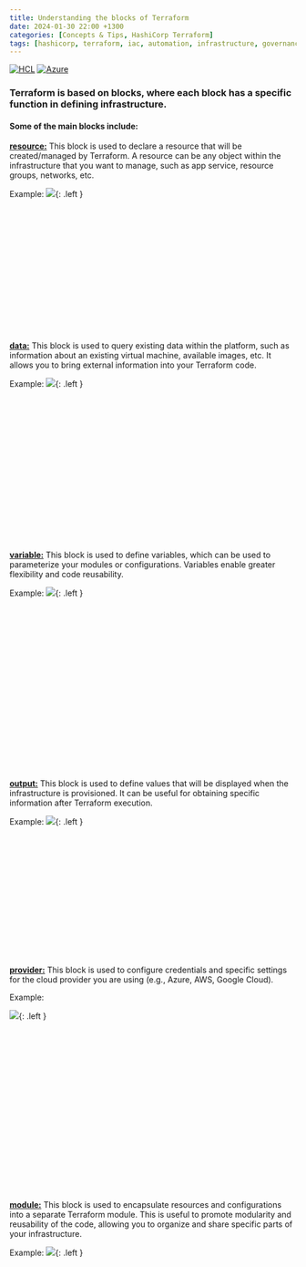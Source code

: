 ```yaml
---
title: Understanding the blocks of Terraform
date: 2024-01-30 22:00 +1300
categories: [Concepts & Tips, HashiCorp Terraform]
tags: [hashicorp, terraform, iac, automation, infrastructure, governance, finops]
---
```


[![HCL](https://img.shields.io/badge/language-HCL-blueviolet)](https://www.terraform.io/)
[![Azure](https://img.shields.io/badge/provider-Azure-blue)](https://registry.terraform.io/providers/hashicorp/azurerm/latest)

### **Terraform is based on blocks, where each block has a specific function in defining infrastructure.**

#### **Some of the main blocks include:**
<a href="https://lnkd.in/gDnYQKPF" target="_blank">**resource:**</a> This block is used to declare a resource that will be created/managed by Terraform. A resource can be any object within the infrastructure that you want to manage, such as app service, resource groups, networks, etc.
<br>

Example:
![](https://stpersonalblog24.blob.core.windows.net/posts/block_resource.png){: .left }
<!-- ![](/assets/img/posts/block_resource.png){: .left } -->

<br><br><br><br><br><br><br><br><br><br><br><br><br>

<a href="https://lnkd.in/gPAHrJcc" target="_blank">**data:**</a> This block is used to query existing data within the platform, such as information about an existing virtual machine, available images, etc. It allows you to bring external information into your Terraform code.
<br>

Example:
![](https://stpersonalblog24.blob.core.windows.net/posts/block_data.png){: .left }
<!-- ![](/assets/img/posts/block_data.png){: .left } -->

<br><br><br><br><br><br><br><br><br><br><br><br><br><br><br>

<a href="https://lnkd.in/gX7-KVP7" target="_blank">**variable:**</a> This block is used to define variables, which can be used to parameterize your modules or configurations. Variables enable greater flexibility and code reusability.
<br>

Example:
![](https://stpersonalblog24.blob.core.windows.net/posts/block_variable.png){: .left }
<!-- ![](/assets/img/posts/block_variable.png){: .left } -->

<br><br><br><br><br><br><br><br><br><br><br><br><br><br><br><br><br>

<a href="https://lnkd.in/gsTy5Aax" target="_blank">**output:**</a> This block is used to define values that will be displayed when the infrastructure is provisioned. It can be useful for obtaining specific information after Terraform execution.
<br>

Example:
![](https://stpersonalblog24.blob.core.windows.net/posts/block_output.png){: .left }
<!-- ![](/assets/img/posts/block_output.png){: .left } -->

<br>

<br><br><br><br><br><br><br><br><br>

<br>

<a href="https://lnkd.in/gbdfmr6f" target="_blank">**provider:**</a> This block is used to configure credentials and specific settings for the cloud provider you are using (e.g., Azure, AWS, Google Cloud).<br> 

Example:

![](https://stpersonalblog24.blob.core.windows.net/posts/block_provider.png){: .left }
<!-- ![](/assets/img/posts/block_provider.png){: .left } -->

<br><br><br><br><br><br><br><br><br><br><br><br><br><br><br>

<br>

<a href="https://lnkd.in/gSRrFVZf" target="_blank">**module:**</a> This block is used to encapsulate resources and configurations into a separate Terraform module. This is useful to promote modularity and reusability of the code, allowing you to organize and share specific parts of your infrastructure.
<br>

Example:
![](https://stpersonalblog24.blob.core.windows.net/posts/block_module.png){: .left }
<!-- ![](/assets/img/posts/block_module.png){: .left } -->